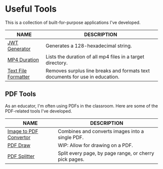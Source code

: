 # Useful Tools

This is a collection of built-for-purpose applications I've developed.

| NAME                                                | DESCRIPTION                                                                  |
| --------------------------------------------------- | ---------------------------------------------------------------------------- |
| [JWT Generator](/javascript/jwt-generator/)         | Generates a 128-hexadecimal string.                                          |
| [MP4 Duration](/python/mp4-duration/)               | Lists the duration of all mp4 files in a target directory.                   |
| [Text File Formatter](/python/text-file-formatter/) | Removes surplus line breaks and formats text documents for use in education. |

## PDF Tools

As an educator, I'm often using PDFs in the classroom. Here are some of the PDF-related tools I've developed.

| NAME                                            | DESCRIPTION                                            |
| ----------------------------------------------- | ------------------------------------------------------ |
| [Image to PDF Convertor](/python/image-to-pdf/) | Combines and converts images into a single PDF.        |
| [PDF Draw](/python/pdf-draw/)                   | WIP: Allow for drawing on a PDF.                       |
| [PDF Splitter](/python/pdf-split/)              | Split every page, by page range, or cherry pick pages. |
